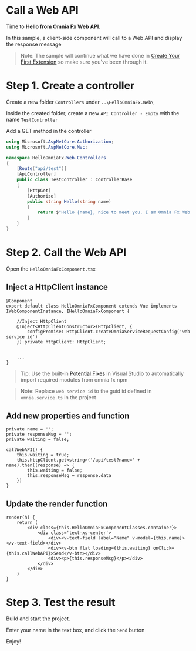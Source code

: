 # Call a Web API

Time to **Hello from Omnia Fx Web API**.

In this sample, a client-side component will call to a Web API and display the response message

>Note: The sample will continue what we have done in [Create Your First Extension](https://github.com/preciofishbone/OmniaFx/tree/master/docs/tutorials/first-extension/create-extension) so make sure you've been through it.

# Step 1. Create a controller

Create a new folder `Controllers` under `..\HelloOmniaFx.Web\`

Inside the created folder, create a new `API Controller - Empty`  with the name `TestController`

Add a GET method in the controller

```cs
using Microsoft.AspNetCore.Authorization;
using Microsoft.AspNetCore.Mvc;

namespace HelloOmniaFx.Web.Controllers
{
    [Route("api/test")]
    [ApiController]
    public class TestController : ControllerBase
    {
        [HttpGet]
        [Authorize]
        public string Hello(string name)
        {
            return $"Hello {name}, nice to meet you. I am Omnia Fx Web API";
        }
    }
}
```

# Step 2. Call the Web API

Open the `HelloOmniaFxComponent.tsx`  

## Inject a HttpClient instance

```tsx
@Component
export default class HelloOmniaFxComponent extends Vue implements IWebComponentInstance, IHelloOmniaFxComponent {

    //Inject HttpClient
    @Inject<HttpClientConstructor>(HttpClient, {
        configPromise: HttpClient.createOmniaServiceRequestConfig('web service id')
    }) private httpClient: HttpClient;


    ...
}
```

>Tip: Use the built-in [Potential Fixes](https://docs.microsoft.com/en-us/visualstudio/ide/quick-actions?view=vs-2019#to-see-a-light-bulb-or-screwdriver) in Visual Studio to automatically import required modules from omnia fx npm

>Note: Replace  `web service id` to the guid id defined in `omnia.service.ts` in the project

## Add new properties and function

```tsx
private name = '';
private responseMsg = '';
private waiting = false;

callWebAPI() {
    this.waiting = true;
    this.httpClient.get<string>('/api/test?name=' + name).then((response) => {
        this.waiting = false;
        this.responseMsg = response.data
    })
}
```

## Update the render function

```tsx
render(h) {
    return (
        <div class={this.HelloOmniaFxComponentClasses.container}>
            <div class='text-xs-center'>
                <div><v-text-field label="Name" v-model={this.name}></v-text-field></div>
                <div><v-btn flat loading={this.waiting} onClick={this.callWebAPI}>Send</v-btn></div>
                <div><p>{this.responseMsg}</p></div>
            </div>
        </div>
    )
}
```

# Step 3. Test the result

Build and start the project.

Enter your name in the text box, and click the `Send` button

Enjoy!